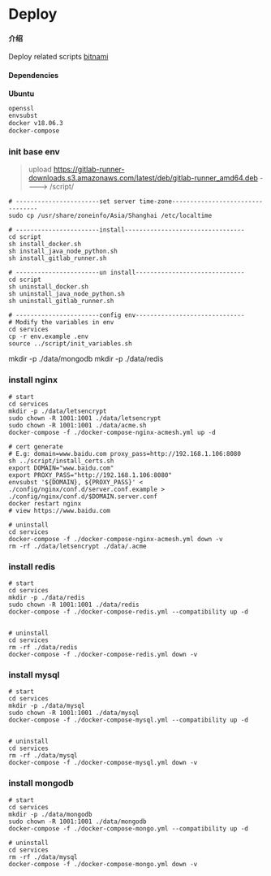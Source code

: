 # Deploy

#### 介绍
Deploy related scripts
[bitnami](https://hub.docker.com/u/bitnami)

#### Dependencies

**Ubuntu**

```txt
openssl
envsubst
docker v18.06.3
docker-compose
```

### init base env

> upload https://gitlab-runner-downloads.s3.amazonaws.com/latest/deb/gitlab-runner_amd64.deb 
>    ----> /script/
```shell
# -----------------------set server time-zone---------------------------------
sudo cp /usr/share/zoneinfo/Asia/Shanghai /etc/localtime

# -----------------------install---------------------------------
cd script
sh install_docker.sh
sh install_java_node_python.sh
sh install_gitlab_runner.sh

# -----------------------un install------------------------------
cd script
sh uninstall_docker.sh
sh uninstall_java_node_python.sh
sh uninstall_gitlab_runner.sh

# -----------------------config env------------------------------
# Modify the variables in env
cd services
cp -r env.example .env
source ../script/init_variables.sh
```
mkdir -p ./data/mongodb
mkdir -p ./data/redis
### install nginx

```shell
# start
cd services
mkdir -p ./data/letsencrypt
sudo chown -R 1001:1001 ./data/letsencrypt
sudo chown -R 1001:1001 ./data/acme.sh
docker-compose -f ./docker-compose-nginx-acmesh.yml up -d

# cert generate
# E.g: domain=www.baidu.com proxy_pass=http://192.168.1.106:8080
sh ../script/install_certs.sh
export DOMAIN="www.baidu.com"
export PROXY_PASS="http://192.168.1.106:8080"
envsubst '${DOMAIN}, ${PROXY_PASS}' < ./config/nginx/conf.d/server.conf.example > ./config/nginx/conf.d/$DOMAIN.server.conf
docker restart nginx
# view https://www.baidu.com

# uninstall 
cd services
docker-compose -f ./docker-compose-nginx-acmesh.yml down -v
rm -rf ./data/letsencrypt ./data/.acme
```


### install redis

```shell
# start
cd services
mkdir -p ./data/redis
sudo chown -R 1001:1001 ./data/redis
docker-compose -f ./docker-compose-redis.yml --compatibility up -d


# uninstall 
cd services
rm -rf ./data/redis
docker-compose -f ./docker-compose-redis.yml down -v
```

### install mysql

```shell
# start
cd services
mkdir -p ./data/mysql
sudo chown -R 1001:1001 ./data/mysql
docker-compose -f ./docker-compose-mysql.yml --compatibility up -d


# uninstall 
cd services
rm -rf ./data/mysql
docker-compose -f ./docker-compose-mysql.yml down -v
```

### install mongodb

```shell
# start
cd services
mkdir -p ./data/mongodb
sudo chown -R 1001:1001 ./data/mongodb
docker-compose -f ./docker-compose-mongo.yml --compatibility up -d

# uninstall 
cd services
rm -rf ./data/mysql
docker-compose -f ./docker-compose-mongo.yml down -v
```